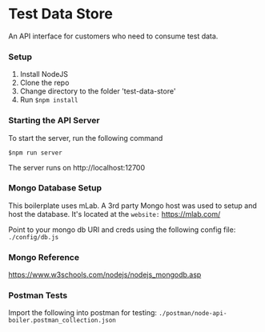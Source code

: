 # Test Data Store
An API interface for customers who need to consume test data.

### Setup
1. Install NodeJS
2. Clone the repo
3. Change directory to the folder 'test-data-store'
4. Run `$npm install`

### Starting the API Server
To start the server, run the following command

    $npm run server

The server runs on http://localhost:12700

### Mongo Database Setup
This boilerplate uses mLab. A 3rd party Mongo host was used to setup and host the database. It's located at the
`website:` https://mlab.com/
        
Point to your mongo db URI and creds using the following config file: `./config/db.js`

### Mongo Reference
https://www.w3schools.com/nodejs/nodejs_mongodb.asp

### Postman Tests
Import the following into postman for testing: `./postman/node-api-boiler.postman_collection.json`